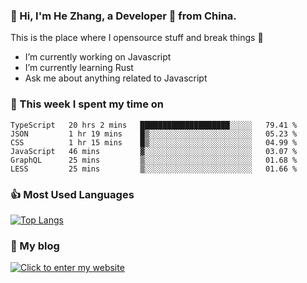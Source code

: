 ### 👋 Hi, I'm He Zhang, a Developer 🚀 from China.

This is the place where I opensource stuff and break things :rofl:

- I’m currently working on Javascript
- I’m currently learning Rust
- Ask me about anything related to Javascript

### 💪 This week I spent my time on 
<!--START_SECTION:waka-->

```text
TypeScript   20 hrs 2 mins   ████████████████████░░░░░   79.41 %
JSON         1 hr 19 mins    █▒░░░░░░░░░░░░░░░░░░░░░░░   05.23 %
CSS          1 hr 15 mins    █▒░░░░░░░░░░░░░░░░░░░░░░░   04.99 %
JavaScript   46 mins         ▓░░░░░░░░░░░░░░░░░░░░░░░░   03.07 %
GraphQL      25 mins         ▒░░░░░░░░░░░░░░░░░░░░░░░░   01.68 %
LESS         25 mins         ▒░░░░░░░░░░░░░░░░░░░░░░░░   01.66 %
```

<!--END_SECTION:waka-->

### 👍 Most Used Languages
[![Top Langs](https://github-readme-stats.vercel.app/api/top-langs/?username=zhanghecool&layout=compact)](https://zhanghe.cool)

### 🌈 My blog 
[![Click to enter my website](https://cdn.jsdelivr.net/gh/zhanghecool/assets/images/gif/zhanghecools.gif)](https://zhanghe.cool)

